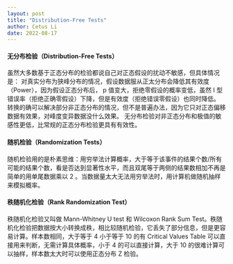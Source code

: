 ```yaml
---
layout: post
title: "Distribution-Free Tests"
author: Cetus Li
date: 2022-08-17
---
```

#### **无分布检验（Distribution-Free Tests）**
虽然大多数基于正态分布的检验都说自己对正态假设的扰动不敏感，但具体情况是：
对真实分布为狭峰分布的情况，假设数据服从正太分布会降低其有效度（Power），因为假设正态分布后， p 值变大，拒绝零假设的概率变低，虽然 I 型错误率（拒绝正确零假设）下降，但是有效度（拒绝错误零假设）也同时降低。
转换的确可以解决部分非正态分布的情况，但不是普遍办法，因为它只对正态偏移数据有效果，对峰度变异数据没什么效果。
无分布检验对非正态分布和极值的敏感性更低，比常规的正态分布检验更具有有效性。

#### **随机检验（Randomization Tests）**
随机检验用的是朴素思维：用穷举法计算概率，大于等于该事件的结果个数/所有可能的结果个数，看是否达到显著性水平，而且双尾等于两侧的结果数相加不再是简单的用单尾数据乘以 2 。当数据量太大无法用穷举法时，用计算机做随机抽样来模拟概率。

#### **秩随机化检验（Rank Randomization Test）**
秩随机化检验又叫做 Mann-Whitney U test 和 Wilcoxon Rank Sum Test。秩随机化检验把数据按大小转换成秩，相比较随机检验，它丢失了部分信息，但是更容易计算。样本数相同，大于等于 4 小于等于 10 的有 Critical Values Table 可以直接用来判断，无需计算具体概率，小于 4 的可以直接计算，大于 10 的很难计算可以抽样，样本数太大时可以使用正态分布 Z 检验。
